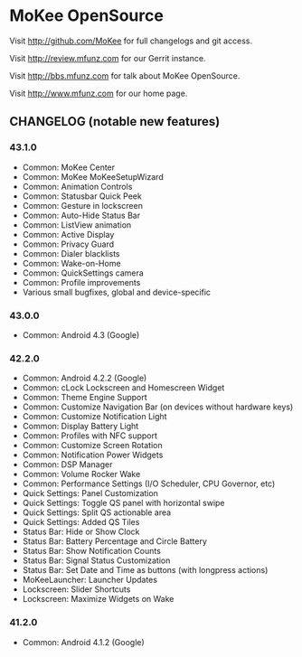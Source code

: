 MoKee OpenSource
===============

Visit http://github.com/MoKee for full changelogs and git access.

Visit http://review.mfunz.com for our Gerrit instance.

Visit http://bbs.mfunz.com for talk about MoKee OpenSource.

Visit http://www.mfunz.com for our home page.

CHANGELOG (notable new features)
---------
### 43.1.0
* Common: MoKee Center
* Common: MoKee MoKeeSetupWizard
* Common: Animation Controls
* Common: Statusbar Quick Peek
* Common: Gesture in lockscreen
* Common: Auto-Hide Status Bar
* Common: ListView animation
* Common: Active Display
* Common: Privacy Guard
* Common: Dialer blacklists
* Common: Wake-on-Home
* Common: QuickSettings camera
* Common: Profile improvements
* Various small bugfixes, global and device-specific

### 43.0.0
* Common: Android 4.3 (Google)

### 42.2.0
* Common: Android 4.2.2 (Google)
* Common: cLock Lockscreen and Homescreen Widget
* Common: Theme Engine Support
* Common: Customize Navigation Bar (on devices without hardware keys)
* Common: Customize Notification Light
* Common: Display Battery Light
* Common: Profiles with NFC support
* Common: Customize Screen Rotation
* Common: Notification Power Widgets
* Common: DSP Manager
* Common: Volume Rocker Wake
* Common: Performance Settings (I/O Scheduler, CPU Governor, etc)
* Quick Settings: Panel Customization
* Quick Settings: Toggle QS panel with horizontal swipe
* Quick Settings: Split QS actionable area
* Quick Settings: Added QS Tiles
* Status Bar: Hide or Show Clock
* Status Bar: Battery Percentage and Circle Battery
* Status Bar: Show Notification Counts
* Status Bar: Signal Status Customization
* Status Bar: Set Date and Time as buttons (with longpress actions)
* MoKeeLauncher: Launcher Updates
* Lockscreen: Slider Shortcuts
* Lockscreen: Maximize Widgets on Wake

### 41.2.0
* Common: Android 4.1.2 (Google)
